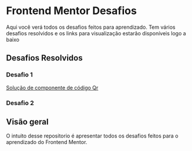 # Frontend Mentor Desafios

Aqui você verá todos os desafios feitos para aprendizado. Tem vários desafios resolvidos e os links para visualização estarão disponíveis logo a baixo 

## Desafios Resolvidos

### Desafio 1
[Solução de componente de código Qr](https://github.com/Outercrescent3/Site-Desafio-qr-code)
### Desafio 2

## Visão geral

O intuito desse repositorio é apresentar todos os desafios feitos para o aprendizado do Frontend Mentor.


 
